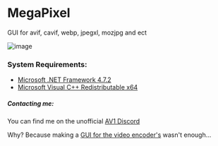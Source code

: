 # MegaPixel
GUI for avif, cavif, webp, jpegxl, mozjpg and ect

![image](https://i.imgur.com/Cq5JgUe.png)

### System Requirements:
- [Microsoft .NET Framework 4.7.2](https://dotnet.microsoft.com/download/dotnet-framework/net472)
- [Microsoft Visual C++ Redistributable x64](https://support.microsoft.com/en-us/help/2977003/the-latest-supported-visual-c-downloads)

##### Contacting me:
You can find me on the unofficial [AV1 Discord](https://discord.gg/HSBxne3)

Why? Because making a [GUI for the video encoder's](https://github.com/Alkl58/NotEnoughAV1Encodes) wasn't enough...
